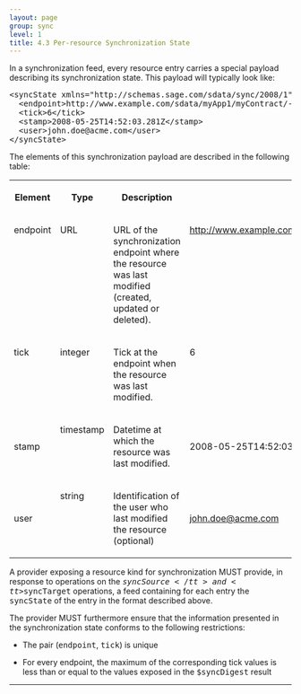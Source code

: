 ```yaml
---
layout: page
group: sync
level: 1
title: 4.3 Per-resource Synchronization State
---
```


In a synchronization feed, every resource entry carries a special payload
describing its synchronization state. This payload will typically look like:

<pre>&lt;syncState xmlns="http://schemas.sage.com/sdata/sync/2008/1"&gt;
&nbsp; &lt;endpoint&gt;http://www.example.com/sdata/myApp1/myContract/-/accounts&lt;/endpoint&gt;
&nbsp; &lt;tick&gt;6&lt;/tick&gt;
&nbsp; &lt;stamp&gt;2008-05-25T14:52:03.281Z&lt;/stamp&gt;
  &lt;user&gt;john.doe@acme.com&lt;/user&gt;
&lt;/syncState&gt;</pre>

The elements of this synchronization payload are described in the following
table:

<table class="content" print-width="100%" width="100%">
<tbody>

<tr>

<th>

Element

</th>
<th>

Type

</th>
<th>

Description

</th>
<th>

Example

</th>

</tr>

<tr>

<td valign="top">

endpoint

</td>
<td valign="top">

URL

</td>
<td valign="top">

URL of the synchronization endpoint where the resource was last modified
(created, updated or deleted).

</td>
<td valign="top">

http://www.example.com/sdata/myApp1/myContract/-/accounts

</td>

</tr>

<tr>

<td valign="top">

tick

</td>
<td valign="top">

integer

</td>
<td>

Tick at the endpoint when the resource was last modified.

</td>
<td valign="top">

6

</td>

</tr>

<tr>

<td>

stamp

</td>
<td valign="top">

timestamp

</td>
<td>

Datetime at which the resource was last modified.

</td>
<td>

2008-05-25T14:52:03.281Z

</td>

</tr>

<tr>

<td>

user

</td>
<td valign="top">

string

</td>
<td>

Identification of the user who last modified the resource (optional)

</td>
<td>

john.doe@acme.com

</td>

</tr>

</tbody>
</table>

A provider exposing a resource kind for synchronization MUST
provide, in response to operations on the <tt>$syncSource</tt> and
<tt>$syncTarget</tt> operations, a feed containing for each entry the
<tt>syncState</tt> of the entry in the format described above.

The provider MUST furthermore ensure that the information
presented in the synchronization state conforms to the following restrictions:

*   The pair (<tt>endpoint</tt>, <tt>tick</tt>) is unique

*   For every endpoint, the maximum of the corresponding tick values
is less than or equal to the values exposed in the <tt>$syncDigest</tt> result

* * *